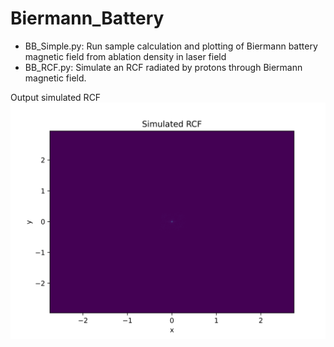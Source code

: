 # Biermann_Battery

- BB_Simple.py: Run sample calculation and plotting of Biermann battery magnetic field from ablation density in laser field
- BB_RCF.py: Simulate an RCF radiated by protons through Biermann magnetic field.

Output simulated RCF
![Simulated RCF](https://github.com/EliasFink122/Biermann_Battery/blob/main/RCF.png?raw=true)